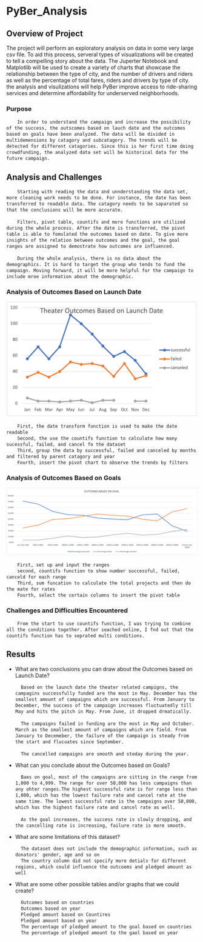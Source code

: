 # PyBer_Analysis

## Overview of Project

The project will perform an exploratory analysis on data in some very large csv file. To aid this process, serveral types of visualizations will be created to tell a compelling story about the data. The Juperter Notebook and Matplotlib will be used to create a variety of charts that showcase the relationship between the type of city, and the number of drivers and riders as well as the percentage of total fares, riders and drivers by type of city. the analysis and visulizations will help PyBer improve access to ride-sharing services and determine affordability for underserved neighborhoods.

### Purpose

        In order to understand the campaign and increase the possibility of the success, the outscomes based on lauch date and the outcomes based on goals have been analyzed. The data will be divided in multidemensions by catagory and subcatagory. The trends will be detected for different catagories. Since this is her first time doing crowdfunding, the analyzed data set will be historical data for the future campaign.

## Analysis and Challenges

        Starting with reading the data and unnderstanding the data set, more cleaning work needs to be done. For instance, the date has been transferred to readable data. The catagory needs to be saparated so that the conclusions will be more accurate.

        Filters, pivot table, countifs and more functions are utilized during the whole process. After the date is transferred, the pivot table is able to fomulated the outcomes based on date. To give more insights of the relation between outcomes and the goal, the goal ranges are assigned to demostrate how outcomes are influenced.

        During the whole analysis, there is no data about the demographics. It is hard to target the group who tends to fund the campaign. Moving forward, it will be more helpful for the campaign to include mroe information about the demographic.

### Analysis of Outcomes Based on Launch Date
       
![alt text](https://github.com/Herbert-0820/kickstarter-analysis/blob/main/Theater%20Outcomes%20by%20Launch%20Date.png)
       
        First, the date transform function is used to make the date readable
        Second, the use the countifs function to calculate how many sucessful, failed, and cancel fo the dataset
        Third, group the data by successful, failed and canceled by months and filtered by parent catagory and year
        Fourth, insert the pivot chart to observe the trends by filters


### Analysis of Outcomes Based on Goals

![alt text](https://github.com/Herbert-0820/kickstarter-analysis/blob/main/Outcomes%20Baes%20on%20Goal.png)

        First, set up and input the ranges
        second, countifs function to show number successful, failed, canceld for each range
        Third, sum funcation to calculate the total projects and then do the mate for rates
        Fourth, select the certain columns to insert the pivot table 

### Challenges and Difficulties Encountered

        From the start to use countifs function, I was trying to combine all the conditions together. After seached online, I fnd out that the countifs function has to seprated multi conditions.

## Results

- What are two conclusions you can draw about the Outcomes based on Launch Date?
       
        Based on the launch date the theater related campigns, the campagins successfully funded are the most in May. December has the smallest amount of campaigns which are successful. From January to December, the success of the campaign increases fluctuatedly till May and hits the pitch in May. From June, it dropped drmatically.

        The campaigns failed in funding are the most in May and October. March as the smallest amount of campaigns which are field. From January to Decemeber, the failure of the campaign is steady from the start and flucuates since September.

        The cancelled campaigns are smooth and steday during the year.

- What can you conclude about the Outcomes based on Goals?

        Baes on goal, most of the campaigns are sitting in the range from 1,000 to 4,999. The range for over 50,000 has less campaigns than any ohter ranges.The highest successful rate is for range less than 1,000, which has the lowest failure rate and cancel rate at the same time. The lowest successful rate is the campaigns over 50,000, which has the highest failure rate and cancel rate as well.

        As the goal increases, the success rate is slowly dropping, and the cancelling rate is increasing, failure rate is more smooth.

- What are some limitations of this dataset?

        The dataset does not include the demographic information, such as donators' gender, age and so on
        The country column did not specify more detials for different regions, which could influence the outcoems and pledged amount as well


- What are some other possible tables and/or graphs that we could create?
       
        Outcomes based on countries
        Outcomes based on year
        Pledged amount based on Countires
        Pledged amount based on year
        The percentage of pledged amount to the goal based on countries
        The percentage of pledged amount to the gaol based on year
